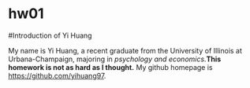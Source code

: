 # hw01

#Introduction of Yi Huang

My name is Yi Huang, a recent graduate from the University of Illinois at Urbana-Champaign, majoring in *psychology and economics*.**This homework is not as hard as I thought.** My github homepage is https://github.com/yihuang97.